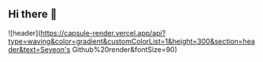 ## Hi there 👋
![header](https://capsule-render.vercel.app/api?type=waving&color=gradient&customColorList=1&height=300&section=header&text=Seyeon's Github%20render&fontSize=90)
<!--
**seyeon102424/seyeon102424** is a ✨ _special_ ✨ repository because its `README.md` (this file) appears on your GitHub profile.

Here are some ideas to get you started:

- 🔭 I’m currently working on ...
- 🌱 I’m currently learning ...
- 👯 I’m looking to collaborate on ...
- 🤔 I’m looking for help with ...
- 💬 Ask me about ...
- 📫 How to reach me: ...
- 😄 Pronouns: ...
- ⚡ Fun fact: ...
-->
